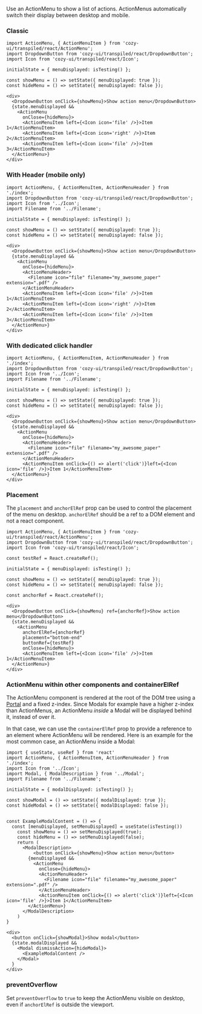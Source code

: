 Use an ActionMenu to show a list of actions. ActionMenus automatically switch their display between desktop and mobile.

### Classic

```
import ActionMenu, { ActionMenuItem } from 'cozy-ui/transpiled/react/ActionMenu';
import DropdownButton from 'cozy-ui/transpiled/react/DropdownButton';
import Icon from 'cozy-ui/transpiled/react/Icon';

initialState = { menuDisplayed: isTesting() };

const showMenu = () => setState({ menuDisplayed: true });
const hideMenu = () => setState({ menuDisplayed: false });

<div>
  <DropdownButton onClick={showMenu}>Show action menu</DropdownButton>
  {state.menuDisplayed &&
    <ActionMenu
      onClose={hideMenu}>
      <ActionMenuItem left={<Icon icon='file' />}>Item 1</ActionMenuItem>
      <ActionMenuItem left={<Icon icon='right' />}>Item 2</ActionMenuItem>
      <ActionMenuItem left={<Icon icon='file' />}>Item 3</ActionMenuItem>
  </ActionMenu>}
</div>
```

### With Header (mobile only)

```
import ActionMenu, { ActionMenuItem, ActionMenuHeader } from './index';
import DropdownButton from 'cozy-ui/transpiled/react/DropdownButton';
import Icon from '../Icon';
import Filename from '../Filename';

initialState = { menuDisplayed: isTesting() };

const showMenu = () => setState({ menuDisplayed: true });
const hideMenu = () => setState({ menuDisplayed: false });

<div>
  <DropdownButton onClick={showMenu}>Show action menu</DropdownButton>
  {state.menuDisplayed &&
    <ActionMenu
      onClose={hideMenu}>
      <ActionMenuHeader>
        <Filename icon="file" filename="my_awesome_paper" extension=".pdf" />
      </ActionMenuHeader>
      <ActionMenuItem left={<Icon icon='file' />}>Item 1</ActionMenuItem>
      <ActionMenuItem left={<Icon icon='right' />}>Item 2</ActionMenuItem>
      <ActionMenuItem left={<Icon icon='file' />}>Item 3</ActionMenuItem>
  </ActionMenu>}
</div>
```

### With dedicated click handler

```
import ActionMenu, { ActionMenuItem, ActionMenuHeader } from './index';
import DropdownButton from 'cozy-ui/transpiled/react/DropdownButton';
import Icon from '../Icon';
import Filename from '../Filename';

initialState = { menuDisplayed: isTesting() };

const showMenu = () => setState({ menuDisplayed: true });
const hideMenu = () => setState({ menuDisplayed: false });

<div>
  <DropdownButton onClick={showMenu}>Show action menu</DropdownButton>
  {state.menuDisplayed &&
    <ActionMenu
      onClose={hideMenu}>
      <ActionMenuHeader>
        <Filename icon="file" filename="my_awesome_paper" extension=".pdf" />
      </ActionMenuHeader>
      <ActionMenuItem onClick={() => alert('click')}left={<Icon icon='file' />}>Item 1</ActionMenuItem>
  </ActionMenu>}
</div>
```

### Placement

The `placement` and `anchorElRef` prop can be used to control the placement of the menu on desktop. `anchorElRef` should be a ref to a DOM element and not a react component.

```
import ActionMenu, { ActionMenuItem } from 'cozy-ui/transpiled/react/ActionMenu';
import DropdownButton from 'cozy-ui/transpiled/react/DropdownButton';
import Icon from 'cozy-ui/transpiled/react/Icon';

const testRef = React.createRef();

initialState = { menuDisplayed: isTesting() };

const showMenu = () => setState({ menuDisplayed: true });
const hideMenu = () => setState({ menuDisplayed: false });

const anchorRef = React.createRef();

<div>
  <DropdownButton onClick={showMenu} ref={anchorRef}>Show action menu</DropdownButton>
  {state.menuDisplayed &&
    <ActionMenu
      anchorElRef={anchorRef}
      placement="bottom-end"
      buttonRef={testRef}
      onClose={hideMenu}>
      <ActionMenuItem left={<Icon icon='file' />}>Item 1</ActionMenuItem>
  </ActionMenu>}
</div>
```

### ActionMenu within other components and containerElRef

The ActionMenu component is rendered at the root of the DOM tree using a [Portal](https://reactjs.org/docs/portals.html) and a fixed z-index. Since Modals for example have a higher z-index than ActionMenus, an ActionMenu _inside_ a Modal will be displayed behind it, instead of over it.

In that case, we can use the `containerElRef` prop to provide a reference to an element where ActionMenu will be rendered. Here is an example for the most common case, an ActionMenu inside a Modal:

```
import { useState, useRef } from 'react'
import ActionMenu, { ActionMenuItem, ActionMenuHeader } from './index';
import Icon from '../Icon';
import Modal, { ModalDescription } from '../Modal';
import Filename from '../Filename';

initialState = { modalDisplayed: isTesting() };

const showModal = () => setState({ modalDisplayed: true });
const hideModal = () => setState({ modalDisplayed: false });


const ExampleModalContent = () => {
  const [menuDisplayed, setMenuDisplayed] = useState(isTesting())
    const showMenu = () => setMenuDisplayed(true);
    const hideMenu = () => setMenuDisplayed(false);
    return (
      <ModalDescription>
          <button onClick={showMenu}>Show action menu</button>
        {menuDisplayed &&
          <ActionMenu
            onClose={hideMenu}>
            <ActionMenuHeader>
              <Filename icon="file" filename="my_awesome_paper" extension=".pdf" />
            </ActionMenuHeader>
            <ActionMenuItem onClick={() => alert('click')}left={<Icon icon='file' />}>Item 1</ActionMenuItem>
        </ActionMenu>}
      </ModalDescription>
    )
}

<div>
  <button onClick={showModal}>Show modal</button>
  {state.modalDisplayed &&
    <Modal dismissAction={hideModal}>
      <ExampleModalContent />
    </Modal>
  }
</div>
```

### preventOverflow

Set `preventOverflow` to `true` to keep the ActionMenu visible on desktop, even if `anchorElRef` is outside the viewport.
